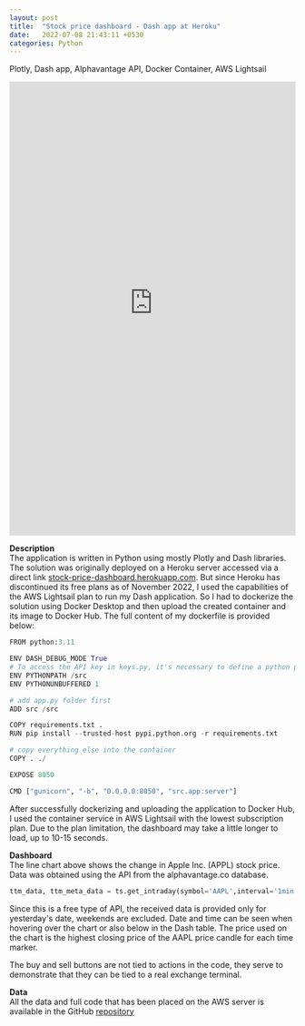 ```yaml
---
layout: post
title:  "Stock price dashboard - Dash app at Heroku"
date:   2022-07-08 21:43:11 +0530
categories: Python
---
```

Plotly, Dash app, Alphavantage API, Docker Container, AWS Lightsail

<iframe src="https://dashapp-service.mbglfl3t67ni8.eu-central-1.cs.amazonlightsail.com/" height="800px" width="100%" style="border:none;"></iframe>

**Description**  
The application is written in Python using mostly Plotly and Dash libraries. The solution was originally deployed on a Heroku server accessed via a direct link <a href="https://stock-price-dashboard.herokuapp.com/" target="_blank">stock-price-dashboard.herokuapp.com</a>. But since Heroku has discontinued its free plans as of November 2022, I used the capabilities of the AWS Lightsail plan to run my Dash application. So I had to dockerize the solution using Docker Desktop and then upload the created container and its image to Docker Hub. The full content of my dockerfile is provided below:
```python
FROM python:3.11

ENV DASH_DEBUG_MODE True
# To access the API key in keys.py, it's necessary to define a python path inside the container
ENV PYTHONPATH /src
ENV PYTHONUNBUFFERED 1

# add app.py folder first
ADD src /src

COPY requirements.txt .
RUN pip install --trusted-host pypi.python.org -r requirements.txt

# copy everything else into the container
COPY . ./

EXPOSE 8050

CMD ["gunicorn", "-b", "0.0.0.0:8050", "src.app:server"]
```

After successfully dockerizing and uploading the application to Docker Hub, I used the container service in AWS Lightsail with the lowest subscription plan. Due to the plan limitation, the dashboard may take a little longer to load, up to 10-15 seconds.

**Dashboard**  
The line chart above shows the change in Apple Inc. (APPL) stock price. Data was obtained using the API from the alphavantage.co database. 
```python
ttm_data, ttm_meta_data = ts.get_intraday(symbol='AAPL',interval='1min', outputsize='compact')
```
Since this is a free type of API, the received data is provided only for yesterday's date, weekends are excluded. Date and time can be seen when hovering over the chart or also below in the Dash table. The price used on the chart is the highest closing price of the AAPL price candle for each time marker.  

The buy and sell buttons are not tied to actions in the code, they serve to demonstrate that they can be tied to a real exchange terminal.

**Data**  
All the data and full code that has been placed on the AWS server is available in the GitHub <a href="https://github.com/JanCinis/stock-price-dashboard" target="_blank">repository</a>
